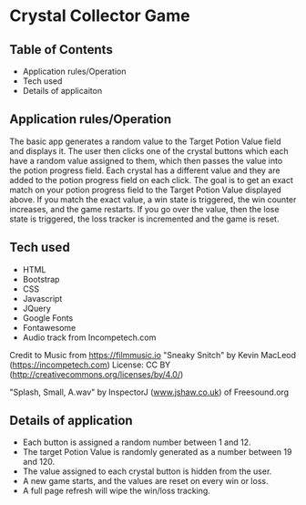 # Crystal Collector Game

## Table of Contents
* Application rules/Operation
* Tech used
* Details of applicaiton


## Application rules/Operation

The basic app generates a random value to the Target Potion Value field and displays it. The user then clicks one of the crystal buttons which each have a random value assigned to them, which then passes the value into the potion progress field. Each crystal has a different value and they are added to the potion progress field on each click. The goal is to get an exact match on your potion progress field to the Target Potion Value displayed above. If you match the exact value, a win state is triggered, the win counter increases, and the game restarts. If you go over the value, then the lose state is triggered, the loss tracker is incremented and the game is reset. 

## Tech used
* HTML
* Bootstrap
* CSS
* Javascript
* JQuery
* Google Fonts
* Fontawesome
* Audio track from Incompetech.com 

Credit to Music from https://filmmusic.io
        "Sneaky Snitch" by Kevin MacLeod (https://incompetech.com)
        License: CC BY (http://creativecommons.org/licenses/by/4.0/)

"Splash, Small, A.wav" by InspectorJ (www.jshaw.co.uk) of Freesound.org


## Details of application
* Each button is assigned a random number between 1 and 12.
* The target Potion Value is randomly generated as a number between 19 and 120.
* The value assigned to each crystal button is hidden from the user. 
* A new game starts, and the values are reset on every win or loss. 
* A full page refresh will wipe the win/loss tracking.